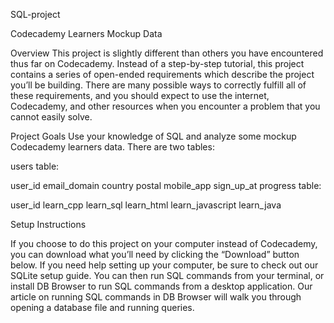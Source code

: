 SQL-project

Codecademy Learners Mockup Data

Overview
This project is slightly different than others you have encountered thus far on Codecademy. Instead of a step-by-step tutorial, this project contains a series of open-ended requirements which describe the project you’ll be building. There are many possible ways to correctly fulfill all of these requirements, and you should expect to use the internet, Codecademy, and other resources when you encounter a problem that you cannot easily solve.

Project Goals
Use your knowledge of SQL and analyze some mockup Codecademy learners data. There are two tables:

users table:

user_id
email_domain
country
postal
mobile_app
sign_up_at
progress table:

user_id
learn_cpp
learn_sql
learn_html
learn_javascript
learn_java

Setup Instructions

If you choose to do this project on your computer instead of Codecademy, you can download what you’ll need by clicking the “Download” button below. If you need help setting up your computer, be sure to check out our SQLite setup guide. You can then run SQL commands from your terminal, or install DB Browser to run SQL commands from a desktop application. Our article on running SQL commands in DB Browser will walk you through opening a database file and running queries.
